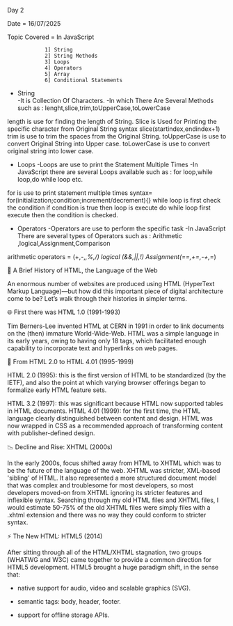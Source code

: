 Day 2

Date = 16/07/2025

Topic Covered = In JavaScript

                1] String
                2] String Methods
                3] Loops
                4] Operators
                5] Array
                6] Conditional Statements


* String  
-It is Collection Of Characters.
-In which There Are Several Methods
 such as :
 lenght,slice,trim,toUpperCase,toLowerCase

 length is use for finding the length of String.
 Slice is Used for Printing the specific character from Original String  syntax slice(startindex,endindex+1)
 trim is use to trim the spaces from the Original String.
 toUpperCase is use to convert Original String into Upper case.
 toLowerCase is use to convert original string into lower case.


* Loops
-Loops are use to print the Statement Multiple Times
-In JavaScript there are several Loops available
 such as :
 for loop,while loop,do while loop etc.

 for is use to print statement multiple times syntax= for(initialization;condition;increment/decrement){}
 while loop is first check the condition if condition is true then loop is execute
 do while loop first execute then the condition is checked.

* Operators
-Operators are use to perform the specific task
-In JavaScript There are several types of Operators 
 such as :
 Arithmetic ,logical,Assignment,Comparison

 arithmetic operators = (+,-,*,%,/)
 logical (&&,||,!)
 Assignment(==,+=,-+,*=)



 📜 A Brief History of HTML, the Language of the Web

An enormous number of websites are produced using HTML (HyperText Markup Language)—but how did this important piece of digital architecture come to be? Let’s walk through their histories in simpler terms.

🌐 First there was HTML 1.0 (1991-1993)

Tim Berners-Lee invented HTML at CERN in 1991 in order to link documents on the (then) immature World-Wide-Web. HTML was a simple language in its early years, owing to having only 18 tags, which facilitated enough capability to incorporate text and hyperlinks on web pages.

🚀 From HTML 2.0 to HTML 4.01 (1995-1999)

HTML 2.0 (1995): this is the first version of HTML to be standardized (by the IETF), and also the point at which varying browser offerings began to formalize early HTML feature sets.

HTML 3.2 (1997): this was significant because HTML now supported tables in HTML documents. HTML 4.01 (1999): for the first time, the HTML language clearly distinguished between content and design. HTML was now wrapped in CSS as a recommended approach of transforming content with publisher-defined design.

📉 Decline and Rise: XHTML (2000s)

In the early 2000s, focus shifted away from HTML to XHTML which was to be the future of the language of the web. XHTML was stricter, XML-based 'sibling' of HTML. It also represented a more structured document model that was complex and troublesome for most developers, so most developers moved-on from XHTML ignoring its stricter features and inflexible syntax. Searching through my old HTML files and XHTML files, I would estimate 50-75% of the old XHTML files were simply files with a .xhtml extension and there was no way they could conform to stricter syntax.

⚡ The New HTML: HTML5 (2014)

After sitting through all of the HTML/XHTML stagnation, two groups (WHATWG and W3C) came together to provide a common direction for HTML5 development. HTML5 brought a huge paradigm shift, in the sense that:

- native support for audio, video and scalable graphics (SVG).

- semantic tags: body, header, footer.

- support for offline storage APIs. 




           